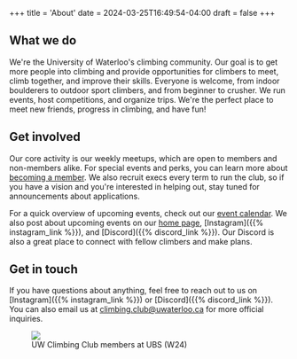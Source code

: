 +++
title = 'About'
date = 2024-03-25T16:49:54-04:00
draft = false
+++

## What we do
We're the University of Waterloo's climbing community. Our goal is to get more people into climbing and provide opportunities for climbers to meet, climb together, and improve their skills. Everyone is welcome, from indoor boulderers to outdoor sport climbers, and from beginner to crusher. We run events, host competitions, and organize trips. We're the perfect place to meet new friends, progress in climbing, and have fun!

## Get involved
Our core activity is our weekly meetups, which are open to members and non-members alike. For special events and perks, you can learn more about [becoming a member](/membership). We also recruit execs every term to run the club, so if you have a vision and you're interested in helping out, stay tuned for announcements about applications.

For a quick overview of upcoming events, check out our [event calendar](/events). We also post about upcoming events on our [home page](/), [Instagram]({{% instagram_link %}}), and [Discord]({{% discord_link %}}). Our Discord is also a great place to connect with fellow climbers and make plans.

## Get in touch
If you have questions about anything, feel free to reach out to us on [Instagram]({{% instagram_link %}}) or [Discord]({{% discord_link %}}). You can also email us at [climbing.club@uwaterloo.ca](mailto:climbing.club@uwaterloo.ca) for more official inquiries.



<figure>
  <img src="/group_pic.jpeg">
  <figcaption>UW Climbing Club members at UBS (W24)</figcaption>
</figure>
